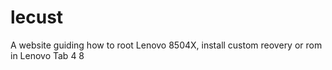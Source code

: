 # lecust
A website guiding how to root Lenovo 8504X, install custom reovery or rom in Lenovo Tab 4 8
